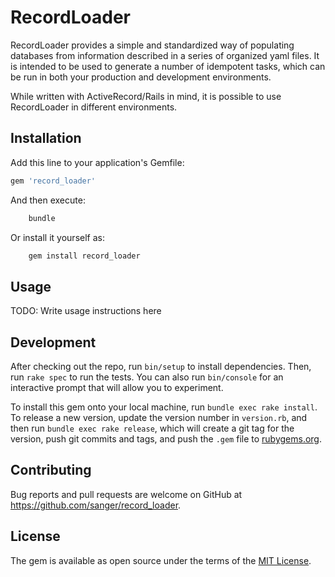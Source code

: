 # RecordLoader

RecordLoader provides a simple and standardized way of populating databases from information described in a series of
organized yaml files. It is intended to be used to generate a number of idempotent tasks, which can be run in both
your production and development environments.

While written with ActiveRecord/Rails in mind, it is possible to use RecordLoader in different environments.

## Installation

Add this line to your application's Gemfile:

```ruby
gem 'record_loader'
```

And then execute:

```bash
    bundle
```

Or install it yourself as:

```bash
    gem install record_loader
```

## Usage

TODO: Write usage instructions here

## Development

After checking out the repo, run `bin/setup` to install dependencies. Then, run `rake spec` to run the tests. You can also run `bin/console` for an interactive prompt that will allow you to experiment.

To install this gem onto your local machine, run `bundle exec rake install`. To release a new version, update the version number in `version.rb`, and then run `bundle exec rake release`, which will create a git tag for the version, push git commits and tags, and push the `.gem` file to [rubygems.org](https://rubygems.org).

## Contributing

Bug reports and pull requests are welcome on GitHub at <https://github.com/sanger/record_loader>.

## License

The gem is available as open source under the terms of the [MIT License](https://opensource.org/licenses/MIT).
